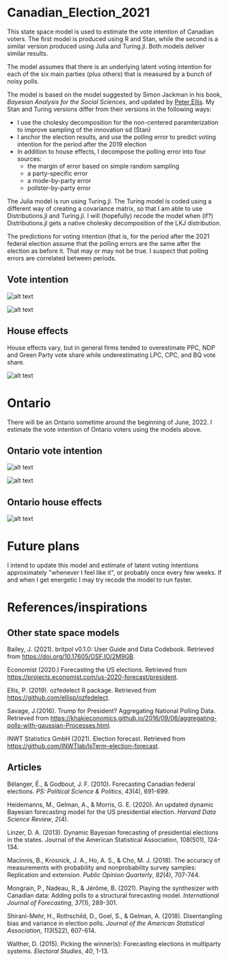 # Canadian_Election_2021

This state space model is used to estimate the vote intention of Canadian voters.  The first model is produced using R and Stan, while the second is a similar version produced using Julia and Turing.jl. Both models deliver similar results.

The model assumes that there is an underlying latent voting intention for each of the six main parties (plus others) that is measured by a bunch of noisy polls.  

The model is based on the model suggested by Simon Jackman in his book, _Bayesian Analysis for the Social Sciences_, and updated by [Peter Ellis]( http://freerangestats.info/elections/oz-2019/index.html). My Stan and Turing versions differ from their versions in the following ways:  

* I use the cholesky decomposition for the non-centered paramterization to improve sampling of the innovation sd (Stan)
* I anchor the election results, and use the polling error to predict voting intention for the period after the 2019 election 
* In addition to house effects, I decompose the polling error into four sources:  
  * the margin of error based on simple random sampling 
  * a party-specific error
  * a mode-by-party error
  * pollster-by-party error

The Julia model is run using Turing.jl. The Turing model is coded using a different way of creating a covariance matrix, so that I am able to use Distributions.jl and Turing.jl. I will (hopefully) recode the model when (if?) Distributions.jl gets a native cholesky decomposition of the LKJ distribution.

The predictions for voting intention (that is, for the period after the 2021 federal election assume that the polling errors are the same after the election as before it. That may or may not be true. I suspect that polling errors are correlated between periods.

## Vote intention

![alt text](https://github.com/sjwild/Canadian_Election_2021/raw/main/Images/can_vote_intention_post_2021.png "Density plot of estimated vote share per party.")


![alt text](https://github.com/sjwild/Canadian_Election_2021/raw/main/Images/can_vote_intention_2019_post_2021.png "Vote share of Canadian parties from 2019 to 2021.")


## House effects
House effects vary, but in general firms tended to overestimate PPC, NDP and Green Party vote share while underestimating LPC, CPC, and BQ vote share. 

![alt text](https://github.com/sjwild/Canadian_Election_2021/raw/main/Images/house_effects_pollsters_2019_2021.png "House effects of Canadian polling firms from 2019 to 2021.")

# Ontario
There will be an Ontario sometime around the beginning of June, 2022. I estimate the vote intention of Ontario voters using the models above.

## Ontario vote intention

![alt text](https://github.com/sjwild/Canadian_Election_2021/raw/main/Images/Ontario/ON_vote_intention_2022.png "Density plot of estimated vote share per party in Ontario, 2022.")


![alt text](https://github.com/sjwild/Canadian_Election_2021/raw/main/Images/Ontario/ON_vote_intention_2014_2022.png "Vote share of Ontario parties from 2014 to 2022.")


## Ontario house effects

![alt text](https://github.com/sjwild/Canadian_Election_2021/raw/main/Images/Ontario/ON_house_effects_pollsters_2014_2022.png "House effects of polling firms surveying residents of Ontario, 2014 to 2022.")

# Future plans
I intend to update this model and estimate of latent voting intentions approximately "whenever I feel like it", or probably once every few weeks. If and when I get energetic I may try recode the model to run faster.



# References/inspirations

## Other state space models

Bailey, J. (2021). britpol v0.1.0: User Guide and Data Codebook. Retrieved from https://doi.org/10.17605/OSF.IO/2M9GB.  

Economist (2020.) Forecasting the US elections. Retrieved from https://projects.economist.com/us-2020-forecast/president. 

Ellis, P. (2019). ozfedelect R package. Retrieved from https://github.com/ellisp/ozfedelect.   

Savage, J.(2016). Trump for President? Aggregating National Polling Data. Retrieved from https://khakieconomics.github.io/2016/09/06/aggregating-polls-with-gaussian-Processes.html.  

INWT Statistics GmbH (2021). Election forecast. Retrieved from https://github.com/INWTlab/lsTerm-election-forecast.  

## Articles
Bélanger, É., & Godbout, J. F. (2010). Forecasting Canadian federal elections. _PS: Political Science & Politics_, _43_(4), 691-699.    

Heidemanns, M., Gelman, A., & Morris, G. E. (2020). An updated dynamic Bayesian forecasting model for the US presidential election. _Harvard Data Science Review_, _2_(4).  

Linzer, D. A. (2013). Dynamic Bayesian forecasting of presidential elections in the states. Journal of the American Statistical Association, 108(501), 124-134.   

MacInnis, B., Krosnick, J. A., Ho, A. S., & Cho, M. J. (2018). The accuracy of measurements with probability and nonprobability survey samples: Replication and extension. _Public Opinion Quarterly_, _82_(4), 707-744.  

Mongrain, P., Nadeau, R., & Jérôme, B. (2021). Playing the synthesizer with Canadian data: Adding polls to a structural forecasting model. _International Journal of Forecasting_, _37_(1), 289-301.   

Shirani-Mehr, H., Rothschild, D., Goel, S., & Gelman, A. (2018). Disentangling bias and variance in election polls. _Journal of the American Statistical Association_, _113_(522), 607-614.  

Walther, D. (2015). Picking the winner(s): Forecasting elections in multiparty systems. _Electoral Studies_, _40_, 1-13.  



